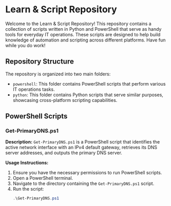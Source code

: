 # Learn & Script Repository

Welcome to the Learn & Script Repository! This repository contains a collection of scripts written in Python and PowerShell that serve as handy tools for everyday IT operations. These scripts are designed to help build knowledge of automation and scripting across different platforms. Have fun while you do work!

## Repository Structure

The repository is organized into two main folders:

- `powershell`: This folder contains PowerShell scripts that perform various IT operations tasks.
- `python`: This folder contains Python scripts that serve similar purposes, showcasing cross-platform scripting capabilities.

## PowerShell Scripts

### Get-PrimaryDNS.ps1

**Description:**
`Get-PrimaryDNS.ps1` is a PowerShell script that identifies the active network interface with an IPv4 default gateway, retrieves its DNS server addresses, and outputs the primary DNS server.

**Usage Instructions:**
1. Ensure you have the necessary permissions to run PowerShell scripts.
2. Open a PowerShell terminal.
3. Navigate to the directory containing the `Get-PrimaryDNS.ps1` script.
4. Run the script:
   ```powershell
   .\Get-PrimaryDNS.ps1
